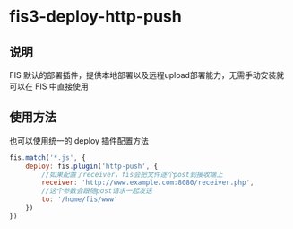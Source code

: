 # fis3-deploy-http-push

## 说明

FIS 默认的部署插件，提供本地部署以及远程upload部署能力，无需手动安装就可以在 FIS 中直接使用

## 使用方法

也可以使用统一的 deploy 插件配置方法

```js
fis.match('*.js', {
    deploy: fis.plugin('http-push', {
        //如果配置了receiver，fis会把文件逐个post到接收端上
        receiver: 'http://www.example.com:8080/receiver.php',
        //这个参数会跟随post请求一起发送
        to: '/home/fis/www'
    })
})
```

